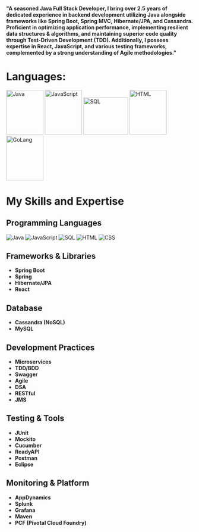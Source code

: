 <h4>
  "A seasoned Java Full Stack Developer, I bring over 2.5 years of dedicated experience in backend development utilizing Java alongside frameworks like Spring Boot, Spring MVC, Hibernate/JPA, and Cassandra. Proficient in optimizing application performance, implementing resilient data structures & algorithms, and maintaining superior code quality through Test-Driven Development (TDD). Additionally, I possess expertise in React, JavaScript, and various testing frameworks, complemented by a strong understanding of Agile methodologies."
</h4>

# Languages:

<div>
  <img src="https://upload.wikimedia.org/wikipedia/en/3/30/Java_programming_language_logo.svg" alt="Java" width="100" height="120">
  <img src="https://upload.wikimedia.org/wikipedia/commons/6/6a/JavaScript-logo.png" alt="JavaScript" width="100" height="120">
  <img src="https://upload.wikimedia.org/wikipedia/commons/8/87/Sql_data_base_with_logo.png" alt="SQL" width="120" height="100">
  <img src="https://upload.wikimedia.org/wikipedia/commons/6/61/HTML5_logo_and_wordmark.svg" alt="HTML" width="100" height="120">
  <img src="https://upload.wikimedia.org/wikipedia/commons/d/d5/CSS3_logo_and_wordmark.svg" alt="GoLang" width="100" height="120">
</div>

# My Skills and Expertise

## Programming Languages
![Java](https://upload.wikimedia.org/wikipedia/en/3/30/Java_programming_language_logo.svg) 
![JavaScript](https://upload.wikimedia.org/wikipedia/commons/6/6a/JavaScript-logo.png) 
![SQL](https://upload.wikimedia.org/wikipedia/commons/8/87/Sql_data_base_with_logo.png) 
![HTML](https://upload.wikimedia.org/wikipedia/commons/6/61/HTML5_logo_and_wordmark.svg) 
![CSS](https://upload.wikimedia.org/wikipedia/commons/d/d5/CSS3_logo_and_wordmark.svg)

## Frameworks & Libraries
- **Spring Boot**
- **Spring**
- **Hibernate/JPA**
- **React**

## Database
- **Cassandra (NoSQL)**
- **MySQL**

## Development Practices
- **Microservices**
- **TDD/BDD**
- **Swagger**
- **Agile**
- **DSA**
- **RESTful**
- **JMS**

## Testing & Tools
- **JUnit**
- **Mockito**
- **Cucumber**
- **ReadyAPI**
- **Postman**
- **Eclipse**

## Monitoring & Platform
- **AppDynamics**
- **Splunk**
- **Grafana**
- **Maven**
- **PCF (Pivotal Cloud Foundry)**


<!---
immortal328/immortal328 is a ✨ special ✨ repository because its `README.md` (this file) appears on your GitHub profile.
You can click the Preview link to take a look at your changes.
--->
